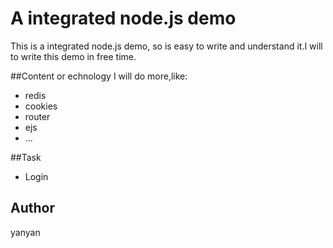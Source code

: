 A integrated node.js demo
===========================
This is a integrated node.js demo, so is easy to write and understand it.I will to write this demo in free time.

##Content or echnology 
I will do more,like:
- redis
- cookies
- router
- ejs
- ...

##Task
- Login

## Author
yanyan 